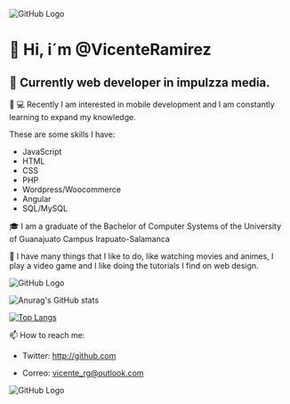 
![GitHub Logo](https://github.com/VicenteRamirez/Assets_md/blob/main/Love%20Couple.jpg)

# 👋 Hi, i´m @VicenteRamirez
## :date: Currently web developer in impulzza media.


:iphone: :computer: Recently I am interested in mobile development and I am constantly learning to expand my knowledge.

These are some skills I have:

* JavaScript
* HTML
* CSS
* PHP
* Wordpress/Woocommerce
* Angular
* SQL/MySQL

:mortar_board: I am a graduate of the Bachelor of Computer Systems of the University of Guanajuato Campus Irapuato-Salamanca

:bow: I have many things that I like to do, like watching movies and animes, I play a video game and I like doing the tutorials I find on web design.

![GitHub Logo](https://github.com/VicenteRamirez/Assets_md/blob/main/Love%20Couple.jpg)


![Anurag's GitHub stats](https://github-readme-stats.vercel.app/api?username=VicenteRamirez&hide=contribs,prs&theme=dracula)


[![Top Langs](https://github-readme-stats.vercel.app/api/top-langs/?username=VicenteRamirez&layout=compact&theme=dracula)](https://github.com/anuraghazra/github-readme-stats)

📫 How to reach me:
* Twitter: http://github.com

* Correo: vicente_rg@outlook.com

![GitHub Logo](https://octodex.github.com/images/spidertocat.png)



<!--
VicenteRamirez/VicenteRamirez is a ✨ special ✨ repository because its `README.md` (this file) appears on your GitHub profile.
You can click the Preview link to take a look at your changes.
-->
